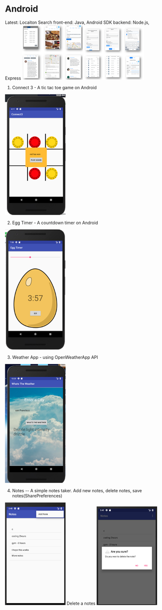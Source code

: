 # Android

Latest: Locaiton Search
front-end: Java, Android SDK
backend: Node.js, Express
<img src="ImageFile/LocationSearch2.png" width="200">
<img src="ImageFile/LocationSearch1.png" width="200">

1. Connect 3 - A tic tac toe game on Android

<img src="ImageFile/connect3.png" width="200">

2. Egg Timer - A countdown timer on Android

<img src="ImageFile/EggTimer.png" width="200">

3. Weather App - using OpenWeatherApp API

<img src="ImageFile/weather.png" width="200">

4. Notes -- A simple notes taker. Add new notes, delete notes, save notes(SharePreferences)

<span><img src="ImageFile/notes.png" width="200"> Delete a notes <img src="ImageFile/notes2.png" width="200"></span>

